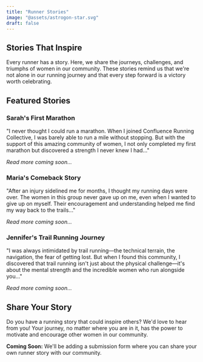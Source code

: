```yaml
---
title: "Runner Stories"
image: "@assets/astrogon-star.svg"
draft: false
---
```


## Stories That Inspire

Every runner has a story. Here, we share the journeys, challenges, and triumphs of women in our community. These stories remind us that we're not alone in our running journey and that every step forward is a victory worth celebrating.

## Featured Stories

### Sarah's First Marathon

"I never thought I could run a marathon. When I joined Confluence Running Collective, I was barely able to run a mile without stopping. But with the support of this amazing community of women, I not only completed my first marathon but discovered a strength I never knew I had..."

*Read more coming soon...*

### Maria's Comeback Story

"After an injury sidelined me for months, I thought my running days were over. The women in this group never gave up on me, even when I wanted to give up on myself. Their encouragement and understanding helped me find my way back to the trails..."

*Read more coming soon...*

### Jennifer's Trail Running Journey

"I was always intimidated by trail running—the technical terrain, the navigation, the fear of getting lost. But when I found this community, I discovered that trail running isn't just about the physical challenge—it's about the mental strength and the incredible women who run alongside you..."

*Read more coming soon...*

## Share Your Story

Do you have a running story that could inspire others? We'd love to hear from you! Your journey, no matter where you are in it, has the power to motivate and encourage other women in our community.

**Coming Soon:** We'll be adding a submission form where you can share your own runner story with our community. 